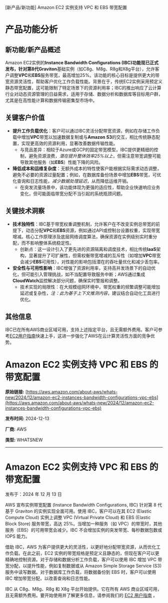 
<!-- AI_TASK_START: AI标题翻译 -->
[新产品/新功能] Amazon EC2 实例支持 VPC 和 EBS 带宽配置

<!-- AI_TASK_END: AI标题翻译 -->


<!-- AI_TASK_START: AI竞争分析 -->
# 产品功能分析

## 新功能/新产品概述  
Amazon EC2实例的**Instance Bandwidth Configurations (IBC)**功能现已正式发布，针对第8代**Graviton**基础实例（如C8g、M8g、R8g和X8g平台），允许客户调整**VPC**和**EBS**服务带宽，最高增加25%。该功能的核心目标是提供更大的带宽资源灵活性，帮助客户优化工作负载性能。背景在于，传统EC2实例采用预定义静态带宽配置，这可能限制了特定场景下的资源利用率；IBC的推出响应了云计算行业对动态资源管理的日益需求，适用于存储、数据分析和数据库等目标用户群，尤其是在高性能计算和数据传输密集型市场中。

## 关键客户价值  
- **提升工作负载优化**：客户可以通过IBC灵活分配带宽资源，例如在存储工作负载中增加**VPC**带宽以加速数据复制或与**Amazon S3**的交互，相比传统静态配置，实现更高效的资源利用，显著改善数据传输性能。  
  - 与竞品差异：相较于Azure或GCP的固定带宽模型，IBC提供更精细的控制，避免资源浪费，_潜在提升整体效率25%以上_，但需注意带宽调整可能导致其他服务（如**EBS**）性能下降的风险。  
- **降低成本和运维复杂度**：无额外成本的特性使客户能根据实际需求动态调整，避免不必要的资源过量配置；例如，在数据库备份场景中增加**EBS**带宽，可优化查询和日志性能，_减少数据处理延迟_，从而降低运维开销。  
  - 在突发流量场景中，该功能体现为更强的适应性，帮助企业快速响应业务变化，但可能面临带宽分配不当引起的系统瓶颈问题。  

## 关键技术洞察  
- **技术独特性**：IBC基于带宽权重调整机制，允许客户在不改变实例总带宽的前提下，动态分配**VPC**和**EBS**资源，例如通过API或控制台设置权重，实现带宽增减。核心工作原理涉及底层网络调度算法，确保资源在实例级别实时重分配，而不影响整体系统稳定性。  
  - 创新点：这一设计引入了更先进的资源隔离和调度技术，相比传统**IaaS**架构，显著提升了可扩展性，但需权衡带宽增减的互斥性（如增加**VPC**带宽会减少**EBS**可用性），对性能的影响包括潜在的吞吐量优化和减少丢包率。  
- **安全性与可用性影响**：IBC增强了资源利用率，支持高并发场景下的自动优化，但可能引入管理挑战，如不当配置导致服务中断；AWS通过集成**CloudWatch**监控解决部分问题，确保实时警报和调整。  
  - 技术实现的局限性：在大规模组网环境中，带宽权重的频繁调整可能增加延迟或复杂性，*注：此为基于上下文推测内容*，建议结合自动化工具进行优化。  

## 其他信息  
IBC已在所有AWS商业区域可用，支持上述指定平台，且无需额外费用。客户可参考[EC2用户指南](https://docs.aws.amazon.com/AWSEC2/latest/UserGuide/configure-bandwidth-weighting.html)快速上手，这进一步强化了AWS在云计算灵活性方面的竞争优势。

<!-- AI_TASK_END: AI竞争分析 -->


<!-- AI_TASK_START: AI全文翻译 -->
# Amazon EC2 实例支持 VPC 和 EBS 的带宽配置

**原始链接:** [https://aws.amazon.com/about-aws/whats-new/2024/12/amazon-ec2-instances-bandwidth-configurations-vpc-ebs](https://aws.amazon.com/about-aws/whats-new/2024/12/amazon-ec2-instances-bandwidth-configurations-vpc-ebs)  

**发布时间:** 2024-12-13  

**厂商:** AWS  

**类型:** WHATSNEW  

---  
# Amazon EC2 实例支持 VPC 和 EBS 的带宽配置  

发布于：2024 年 12 月 13 日  

AWS 宣布实例带宽配置 (Instance Bandwidth Configurations, IBC) 针对第 8 代基于 Graviton 的实例实现全面可用。使用 IBC，客户可以在其 EC2 (Elastic Compute Cloud) 实例上调整 VPC (Virtual Private Cloud) 和 EBS (Elastic Block Store) 服务带宽，高达 25%。当增加一种服务（如 VPC）的带宽时，其他服务（EBS）的可用带宽会减少。IBC 不会增加实例的突发带宽、每秒数据包数或 IOPS 能力。  

借助 IBC，AWS 为客户提供更大的灵活性，以更好地分配带宽资源，从而优化工作负载。在此之前，EC2 实例的带宽规格是预定义且静态的，但现在客户可以更精确地控制资源。对于存储和数据分析工作负载，客户可以使用 IBC 增加 VPC 带宽分配，以提升性能，例如复制数据或从 Amazon Simple Storage Service (S3) 服务中读写数据。对于数据库工作负载，将数据备份到 EBS 时，客户可以使用 IBC 增加带宽分配，以改善查询和日志性能。  

IBC 从 C8g、M8g、R8g 和 X8g 平台开始提供。它在所有 AWS 商业区域可用，且无需额外费用。要开始使用并了解更多信息，请参阅我们的 [EC2 用户指南](https://docs.aws.amazon.com/AWSEC2/latest/UserGuide/configure-bandwidth-weighting.html) 。

<!-- AI_TASK_END: AI全文翻译 -->

